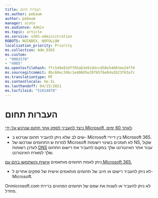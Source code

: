 ```yaml
---
title: העברות תחום
ms.author: pebaum
author: pebaum
manager: scotv
ms.audience: Admin
ms.topic: article
ms.service: o365-administration
ROBOTS: NOINDEX, NOFOLLOW
localization_priority: Priority
ms.collection: Adm_O365
ms.custom:
- "9002570"
- "4985"
ms.openlocfilehash: ffc549e81dff85ab3e91ddccd50e54603ee24ff0
ms.sourcegitcommit: 8bc60ec34bc1e40685e3976576e04a2623f63a7c
ms.translationtype: MT
ms.contentlocale: he-IL
ms.lasthandoff: 04/15/2021
ms.locfileid: "51814878"
---
```

# <a name="domain-transfers"></a>העברות תחום

[כיצד להעביר לספק אחר תחום שנרכש על-ידי Microsoft, לאחר 60 ימים](https://docs.microsoft.com/microsoft-365/admin/get-help-with-domains/transfer-a-domain-from-microsoft-to-another-host).

- שים לב שלא ניתן להעביר תחום שנרכש ב- Microsoft בין דיירי Microsoft 365.
- למרות ש התחומים שנרכשו של Microsoft לא תומכים בשינוי רשומות NS, שקול לעדכן רשומות [DNS](https://docs.microsoft.com/microsoft-365/admin/dns/update-dns-records-to-retain-current-hosting-provider?view=o365-worldwide) עבור אתר האינטרנט שלך במקום להעביר את רישום התחום שלך למארח האינטרנט.

ניתן לאמת תחומים מותאמים [אישית והשתמשו בהם עם Microsoft 365.](https://docs.microsoft.com/microsoft-365/admin/setup/add-domain?view=o365-worldwide)

- לא ניתן להעביר רישום או חיוב של תחומים מותאמים אישית של ספקים אחרים ל- Microsoft.

Onmicrosoft.com לא ניתן להעביר או לשנות את שמם של תחומים המהווים ברירת מחדל.
